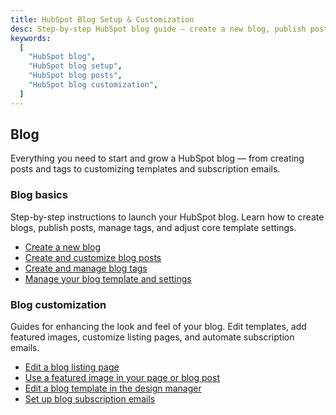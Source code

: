 ```yaml
---
title: HubSpot Blog Setup & Customization
desc: Step-by-step HubSpot blog guide — create a new blog, publish posts, manage tags, and customize templates and subscription emails.
keywords:
  [
    "HubSpot blog",
    "HubSpot blog setup",
    "HubSpot blog posts",
    "HubSpot blog customization",
  ]
---
```


## Blog

Everything you need to start and grow a HubSpot blog — from creating posts and tags to customizing templates and subscription emails.

### Blog basics

Step-by-step instructions to launch your HubSpot blog. Learn how to create blogs, publish posts, manage tags, and adjust core template settings.

- [Create a new blog](https://knowledge.hubspot.com/blog/create-a-new-blog)
- [Create and customize blog posts](https://knowledge.hubspot.com/blog/create-and-publish-blog-posts)
- [Create and manage blog tags](https://knowledge.hubspot.com/blog/create-and-manage-blog-tags)
- [Manage your blog template and settings](https://knowledge.hubspot.com/blog/manage-your-blog-template-and-settings)

### Blog customization

Guides for enhancing the look and feel of your blog. Edit templates, add featured images, customize listing pages, and automate subscription emails.

- [Edit a blog listing page](https://knowledge.hubspot.com/blog/edit-a-blog-listing-page)
- [Use a featured image in your page or blog post](https://knowledge.hubspot.com/blog/use-a-featured-image-in-your-page-or-blog-post)
- [Edit a blog template in the design manager](https://knowledge.hubspot.com/blog/edit-a-blog-template-in-the-design-manager)
- [Set up blog subscription emails](https://knowledge.hubspot.com/blog/set-up-blog-subscription-emails)
